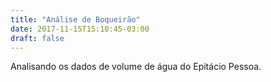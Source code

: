 ```yaml
---
title: "Análise de Boqueirão"
date: 2017-11-15T15:10:45-03:00
draft: false
---
```


Analisando os dados de volume de água do Epitácio Pessoa.
<!--more-->

<div id="vis1" width=300></div>
<div id="vis2" width=300></div>
<div id="vis3" width=300></div>

<script src="https://cdnjs.cloudflare.com/ajax/libs/vega/3.0.7/vega.js"></script>
<script src="https://cdnjs.cloudflare.com/ajax/libs/vega-lite/2.0.1/vega-lite.js"></script>
<script src="https://cdnjs.cloudflare.com/ajax/libs/vega-embed/3.0.0-rc7/vega-embed.js"></script>
<script>
    let spec = "https://gist.githubusercontent.com/Docinho/ffa499e8e3c4596ec41494bec53e9155/raw/f4b0fa0f0288d2cc2a3c6f8a244d8d67e093f1d2/explicacao.md";
  	vegaEmbed('#texto', spec).catch(console.warn);
        spec = "https://gist.githubusercontent.com/Docinho/ffa499e8e3c4596ec41494bec53e9155/raw/f4b0fa0f0288d2cc2a3c6f8a244d8d67e093f1d2/sdPercentual.json";
  	vegaEmbed('#vis1', spec).catch(console.warn);
    spec = "https://gist.githubusercontent.com/Docinho/ffa499e8e3c4596ec41494bec53e9155/raw/f4b0fa0f0288d2cc2a3c6f8a244d8d67e093f1d2/volume11-17.json";
  	vegaEmbed('#vis2', spec).catch(console.warn);
    spec = "https://gist.githubusercontent.com/Docinho/ffa499e8e3c4596ec41494bec53e9155/raw/f4b0fa0f0288d2cc2a3c6f8a244d8d67e093f1d2/volume-geral.json";
  	vegaEmbed('#vis3', spec).catch(console.warn);
    spec = "https://gist.githubusercontent.com/Docinho/ffa499e8e3c4596ec41494bec53e9155/raw/f4b0fa0f0288d2cc2a3c6f8a244d8d67e093f1d2/sd99-03.json";
  	vegaEmbed('#vis4', spec).catch(console.warn);
    spec = "https://gist.githubusercontent.com/Docinho/ffa499e8e3c4596ec41494bec53e9155/raw/f4b0fa0f0288d2cc2a3c6f8a244d8d67e093f1d2/qnt-medicoes.json";
  	vegaEmbed('#vis5', spec).catch(console.warn);
</script>

